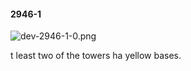 #### 2946-1
![dev-2946-1-0.png](https://github.com/lil-lab/nlvr/raw/master/nlvr/dev/images/0/dev-2946-1-0.png "dev-2946-1-0.png")

t least two of the towers ha yellow bases.